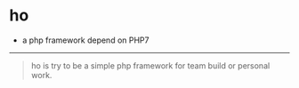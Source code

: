 # ho
* a php framework depend on PHP7

---

> ho is try to be a simple php framework for team build or personal work.